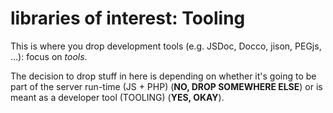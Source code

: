 libraries of interest: Tooling
==============================

This is where you drop development tools (e.g. JSDoc, Docco, jison, PEGjs, ...): focus on *tools*.

The decision to drop stuff in here is depending on whether it's going to be part of 
the server run-time (JS + PHP) (**NO, DROP SOMEWHERE ELSE**) or is meant as a developer tool
(TOOLING) (**YES, OKAY**).
